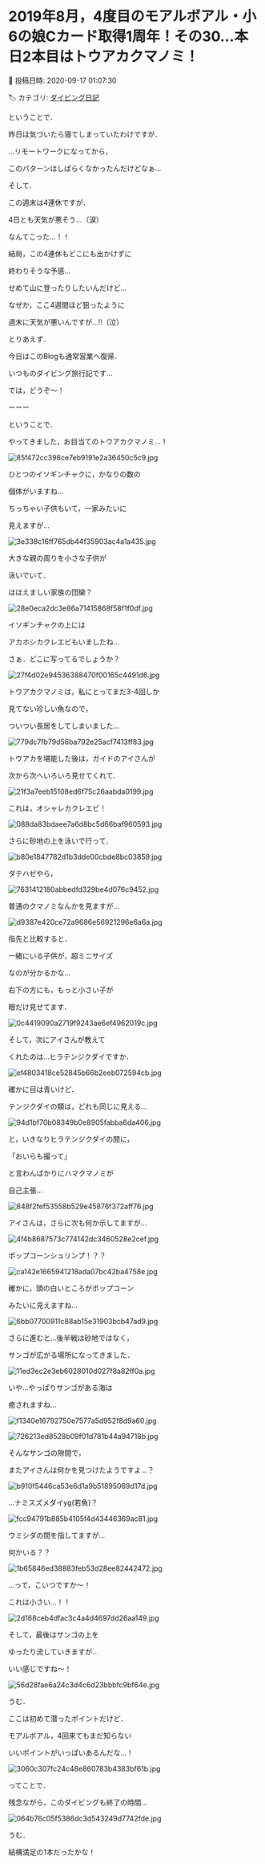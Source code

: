 # 2019年8月，4度目のモアルボアル・小6の娘Cカード取得1周年！その30…本日2本目はトウアカクマノミ！

📅 投稿日時: 2020-09-17 01:07:30

🏷️ カテゴリ: [ダイビング日記](ce3a7a8d424d112fce83ee85c81a0e344.md)

ということで．


昨日は気づいたら寝てしまっていたわけですが．


…リモートワークになってから，


このパターンはしばらくなかったんだけどなぁ…





そして．


この週末は4連休ですが．


4日とも天気が悪そう…（涙）


なんてこった…！！


結局，この4連休もどこにも出かけずに


終わりそうな予感…


せめて山に登ったりしたいんだけど…


なぜか，ここ4週間ほど狙ったように


週末に天気が悪いんですが…!!（泣）





とりあえず．


今日はこのBlogも通常営業へ復帰．


いつものダイビング旅行記です…


では，どうぞ～！


ーーー





ということで．


やってきました，お目当てのトウアカクマノミ…！




![85f472cc398ce7eb9191e2a36450c5c9.jpg](images/85f472cc398ce7eb9191e2a36450c5c9.jpg)




ひとつのイソギンチャクに，かなりの数の


個体がいますね…





ちっちゃい子供もいて，一家みたいに


見えますが…




![3e338c16ff765db44f35903ac4a1a435.jpg](images/3e338c16ff765db44f35903ac4a1a435.jpg)




大きな親の周りを小さな子供が


泳いでいて．


ほほえましい家族の団欒？




![28e0eca2dc3e86a71415868f58f1f0df.jpg](images/28e0eca2dc3e86a71415868f58f1f0df.jpg)




イソギンチャクの上には


アカホシカクレエビもいましたね…


さぁ．どこに写ってるでしょうか？




![27f4d02e94536388470f00165c4491d6.jpg](images/27f4d02e94536388470f00165c4491d6.jpg)







トウアカクマノミは，私にとってまだ3-4回しか


見てない珍しい魚なので，


ついつい長居をしてしまいました…




![779dc7fb79d56ba792e25acf7413ff83.jpg](images/779dc7fb79d56ba792e25acf7413ff83.jpg)







トウアカを堪能した後は，ガイドのアイさんが


次から次へいろいろ見せてくれて．




![21f3a7eeb15108ed6f75c26aabda0199.jpg](images/21f3a7eeb15108ed6f75c26aabda0199.jpg)




これは，オシャレカクレエビ！




![088da83bdaee7a6d8bc5d66baf960593.jpg](images/088da83bdaee7a6d8bc5d66baf960593.jpg)







さらに砂地の上を泳いで行って．




![b80e1847782d1b3dde00cbde8bc03859.jpg](images/b80e1847782d1b3dde00cbde8bc03859.jpg)




ダテハゼやら，




![7631412180abbedfd329be4d076c9452.jpg](images/7631412180abbedfd329be4d076c9452.jpg)




普通のクマノミなんかを見ますが…




![d9387e420ce72a9686e56921296e6a6a.jpg](images/d9387e420ce72a9686e56921296e6a6a.jpg)




指先と比較すると．


一緒にいる子供が，超ミニサイズ


なのが分かるかな…


右下の方にも，もっと小さい子が


眼だけ見せてます．




![0c4419090a2719f9243ae6ef4962019c.jpg](images/0c4419090a2719f9243ae6ef4962019c.jpg)







そして，次にアイさんが教えて


くれたのは…ヒラテンジクダイですか．




![ef4803418ce52845b66b2eeb072594cb.jpg](images/ef4803418ce52845b66b2eeb072594cb.jpg)




確かに目は青いけど．


テンジクダイの類は，どれも同じに見える…




![94d1bf70b08349b0e8905fabba6da406.jpg](images/94d1bf70b08349b0e8905fabba6da406.jpg)




と，いきなりヒラテンジクダイの間に，


「おいらも撮って」


と言わんばかりにハマクマノミが


自己主張…




![848f2fef53558b529e45876f372aff76.jpg](images/848f2fef53558b529e45876f372aff76.jpg)







アイさんは，さらに次も何か示してますが…




![4f4b8687573c774142dc3460528e2cef.jpg](images/4f4b8687573c774142dc3460528e2cef.jpg)




ポップコーンシュリンプ！？？




![ca142e1665941218ada07bc42ba4758e.jpg](images/ca142e1665941218ada07bc42ba4758e.jpg)




確かに，頭の白いところがポップコーン


みたいに見えますね…




![6bb07700911c88ab15e31903bcb47ad9.jpg](images/6bb07700911c88ab15e31903bcb47ad9.jpg)







さらに進むと…後半戦は砂地ではなく，


サンゴが広がる場所になってきました．




![11ed3ec2e3eb6028010d027f8a82ff0a.jpg](images/11ed3ec2e3eb6028010d027f8a82ff0a.jpg)




いや…やっぱりサンゴがある海は


癒されますね…




![f1340e16792750e7577a5d952f8d9a60.jpg](images/f1340e16792750e7577a5d952f8d9a60.jpg)









![726213ed8528b09f01d781b44a94718b.jpg](images/726213ed8528b09f01d781b44a94718b.jpg)







そんなサンゴの隙間で，


またアイさんは何かを見つけたようですよ…？




![b910f5446ca53e6d1a9b51895069d17d.jpg](images/b910f5446ca53e6d1a9b51895069d17d.jpg)




…ナミスズメダイyg(若魚)？




![fcc94791b885b4105f4d43446369ac81.jpg](images/fcc94791b885b4105f4d43446369ac81.jpg)




ウミシダの間を指してますが…


何かいる？？




![1b65846ed38883feb53d28ee82442472.jpg](images/1b65846ed38883feb53d28ee82442472.jpg)




…って，こいつですか～！


これは小さい…！！




![2d168ceb4dfac3c4a4d4697dd26aa149.jpg](images/2d168ceb4dfac3c4a4d4697dd26aa149.jpg)







そして，最後はサンゴの上を


ゆったり流していきますが…


いい感じですね～！




![56d28fae6a24c3d4c6d23bbbfc9bf64e.jpg](images/56d28fae6a24c3d4c6d23bbbfc9bf64e.jpg)




うむ．


ここは初めて潜ったポイントだけど．


モアルボアル，4回来てもまだ知らない


いいポイントがいっぱいあるんだな…！




![3060c307fc24c48e860783b4383bf61b.jpg](images/3060c307fc24c48e860783b4383bf61b.jpg)







ってことで．


残念ながら，このダイビングも終了の時間…




![064b76c05f5386dc3d543249d7742fde.jpg](images/064b76c05f5386dc3d543249d7742fde.jpg)




うむ．


結構満足の1本だったかな！
